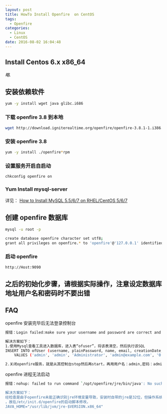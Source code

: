 ```yaml
---
layout: post
title: HowTo Install Openfire  on CentOS
tags: 
  - Openfire
categories: 
  - Linux
  - CentOS
date: 2016-08-02 16:04:48
---
```


## Install Centos 6.x x86_64

  *略.*

## 安装依赖软件

```bash
yum -y install wget java glibc.i686
```

### 下载 openfire 3.8 到本地

```bash
wget http://download.igniterealtime.org/openfire/openfire-3.8.1-1.i386.rpm
```

### 安装 openfire 3.8

```bash
yum -y install ./openfire*rpm
```

### 设置服务开启自启动

```bash
chkconfig openfire on

```

### Yum Install mysql-server

详见： [How to Install MySQL 5.5/6/7 on RHEL/CentOS 5/6/7](http://blog.ultraera.org/how-to-install-mysql-5-6-on-centos/)

## 创建 openfire 数据库

```bash
mysql -u root -p

create database openfire character set utf8;
grant all privileges on openfire.* to 'openfire'@'127.0.0.1' identified by 'openfire' with grant option;
```

### 启动 openfire

```bash
http://Host:9090
```

## 之后的初始化步骤，请根据实际操作，注意设定数据库地址用户名和密码时不要出错

## FAQ

openfire 安装完毕后无法登录控制台

```bash
报错：Login failed:make sure your username and password are correct and that you’re an admin or moderator

解决方案如下：
1.使用Mysql查看工具进入数据库，进入表“ofuser”，将该表清空，然后执行该SQL
INSERT INTO ofUser (username, plainPassword, name, email, creationDate, modificationDate)
    VALUES ('admin', 'admin', 'Administrator', 'admin@example.com', '0', '0');

2.关闭openfire服务，就是从其控制台stop然后再start，再用用户名：admin,密码：admin登录即可
```

openfire 进程无法启动

```bash
报错：nohup: failed to run command `/opt/openfire/jre/bin/java': No such file or directory

解决方案如下：
经检查是由于openfire未能正确识别jre环境变量导致，安装时自带的jre是32位，但操作系统却是64位操作平台。
，故在/etc/init.d/openfire的启动脚本修改，
JAVA_HOME="/usr/lib/jvm/jre-$VERSION.x86_64"
```
